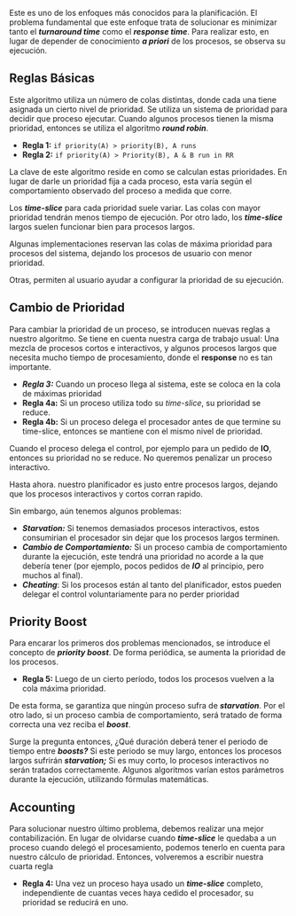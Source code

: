 Este es uno de los enfoques más conocidos para la planificación. El problema fundamental que este enfoque trata de solucionar es minimizar tanto el ***turnaround time*** como el ***response time***. Para realizar esto, en lugar de depender de conocimiento ***a priori*** de los procesos, se observa su ejecución.

## Reglas Básicas

Este algoritmo utiliza un número de colas distintas, donde cada una tiene asignada un cierto nivel de prioridad. Se utiliza un sistema de prioridad para decidir que proceso ejecutar. Cuando algunos procesos tienen la misma prioridad, entonces se utiliza el algoritmo ***round robin***.

- **Regla 1:** `if priority(A) > priority(B), A runs`
- **Regla 2:** `if priority(A) > Priority(B), A & B run in RR`

La clave de este algoritmo reside en como se calculan estas prioridades. En lugar de darle un prioridad fija a cada proceso, esta varía según el comportamiento observado del proceso a medida que corre.

Los ***time-slice*** para cada prioridad suele variar. Las colas con mayor prioridad tendrán menos tiempo de ejecución. Por otro lado, los ***time-slice*** largos suelen funcionar bien para procesos largos.

Algunas implementaciones reservan las colas de máxima prioridad para procesos del sistema, dejando los procesos de usuario con menor prioridad.

Otras, permiten al usuario ayudar a configurar la prioridad de su ejecución.

## Cambio de Prioridad

Para cambiar la prioridad de un proceso, se introducen nuevas reglas a nuestro algoritmo. Se tiene en cuenta nuestra carga de trabajo usual: Una mezcla de procesos cortos e interactivos, y algunos procesos largos que necesita mucho tiempo de procesamiento, donde el **response** no es tan importante.

- ***Regla 3:*** Cuando un proceso llega al sistema, este se coloca en la cola de máximas prioridad
- **Regla 4a:** Si un proceso utiliza todo su *time-slice*, su prioridad se reduce.
- **Regla 4b:** Si un proceso delega el procesador antes de que termine su time-slice, entonces se mantiene con el mismo nivel de prioridad.

Cuando el proceso delega el control, por ejemplo para un pedido de **IO**, entonces su prioridad no se reduce. No queremos penalizar un proceso interactivo.

Hasta ahora. nuestro planificador es justo entre procesos largos, dejando que los procesos interactivos y cortos corran rapido.

Sin embargo, aún tenemos algunos problemas:

- ***Starvation:*** Si tenemos demasiados procesos interactivos, estos consumirian el procesador sin dejar que los procesos largos terminen.
- ***Cambio de Comportamiento:*** Si un proceso cambia de comportamiento durante la ejecución, este tendrá una prioridad no acorde a la que debería tener (por ejemplo, pocos pedidos de ***IO*** al principio, pero muchos al final).
- ***Cheating***: Si los procesos están al tanto del planificador, estos pueden delegar el control voluntariamente para no perder prioridad

## Priority Boost

Para encarar los primeros dos problemas mencionados, se introduce el concepto de ***priority boost***. De forma periódica, se aumenta la prioridad de los procesos.

- **Regla 5:** Luego de un cierto período, todos los procesos vuelven a la cola máxima prioridad.

De esta forma, se garantiza que ningún proceso sufra de ***starvation***. Por el otro lado, si un proceso cambia de comportamiento, será tratado de forma correcta una vez reciba el ***boost***.

Surge la pregunta entonces, ¿Qué duración deberá tener el periodo de tiempo entre ***boosts?*** Si este periodo se muy largo, entonces los procesos largos sufrirán ***starvation;*** Si es muy corto, lo procesos interactivos no serán tratados correctamente. Algunos algoritmos varían estos parámetros durante la ejecución, utilizando fórmulas matemáticas.

## Accounting

Para solucionar nuestro último problema, debemos realizar una mejor contabilización. En lugar de olvidarse cuando ***time-slice*** le quedaba a un proceso cuando delegó el procesamiento, podemos tenerlo en cuenta para nuestro cálculo de prioridad. Entonces, volveremos a escribir nuestra cuarta regla

- **Regla 4:** Una vez un proceso haya usado un ***time-slice*** completo, independiente de cuantas veces haya cedido el procesador, su prioridad se reducirá en uno.
